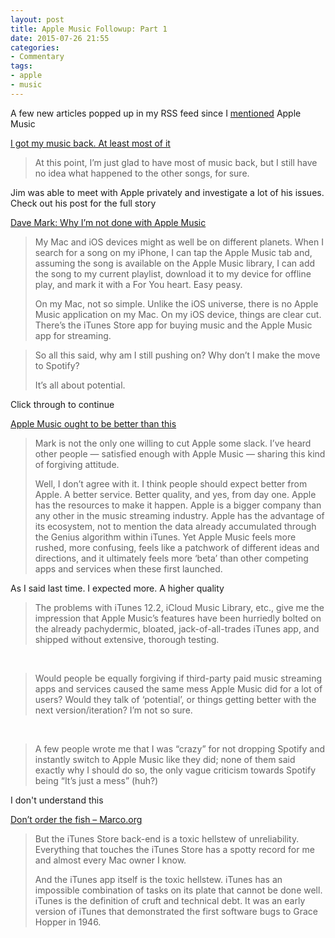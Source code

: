 ```yaml
---
layout: post
title: Apple Music Followup: Part 1
date: 2015-07-26 21:55
categories:
- Commentary
tags:
- apple
- music
---
```


A few new articles popped up in my RSS feed since I [mentioned](http://www.timbroder.com/2015/07/apple-music-is-a-nightmare-and-i%E2%80%99m-done-with-it.html) Apple Music

[I got my music back. At least most of it](http://www.loopinsight.com/2015/07/24/i-got-my-music-back-at-least-most-of-it/)

> At this point, I’m just glad to have most of music back, but I still have no idea what happened to the other songs, for sure.

Jim was able to meet with Apple privately and investigate a lot of his issues. Check out his post for the full story
 

[Dave Mark: Why I’m not done with Apple Music](http://www.loopinsight.com/2015/07/24/dave-mark-why-im-not-done-with-apple-music/)

> My Mac and iOS devices might as well be on different planets. When I search for a song on my iPhone, I can tap the Apple Music tab and, assuming the song is available on the Apple Music library, I can add the song to my current playlist, download it to my device for offline play, and mark it with a For You heart. Easy peasy.
> 
> On my Mac, not so simple. Unlike the iOS universe, there is no Apple Music application on my Mac. On my iOS device, things are clear cut. There’s the iTunes Store app for buying music and the Apple Music app for streaming.

> So all this said, why am I still pushing on? Why don’t I make the move to Spotify?
> 
> It’s all about potential.

Click through to continue

[Apple Music ought to be better than this](http://morrick.me/archives/7371)

> Mark is not the only one willing to cut Apple some slack. I’ve heard other people — satisfied enough with Apple Music — sharing this kind of forgiving attitude.
> 
> Well, I don’t agree with it. I think people should expect better from Apple. A better service. Better quality, and yes, from day one. Apple has the resources to make it happen. Apple is a bigger company than any other in the music streaming industry. Apple has the advantage of its ecosystem, not to mention the data already accumulated through the Genius algorithm within iTunes. Yet Apple Music feels more rushed, more confusing, feels like a patchwork of different ideas and directions, and it ultimately feels more ‘beta’ than other competing apps and services when these first launched.

As I said last time. I expected more. A higher quality

> The problems with iTunes 12.2, iCloud Music Library, etc., give me the impression that Apple Music’s features have been hurriedly bolted on the already pachydermic, bloated, jack-of-all-trades iTunes app, and shipped without extensive, thorough testing.

​

> Would people be equally forgiving if third-party paid music streaming apps and services caused the same mess Apple Music did for a lot of users? Would they talk of ‘potential’, or things getting better with the next version/iteration? I’m not so sure.

​

> A few people wrote me that I was “crazy” for not dropping Spotify and instantly switch to Apple Music like they did; none of them said exactly why I should do so, the only vague criticism towards Spotify being “It’s just a mess” (huh?)

I don't understand this

[Don’t order the fish – Marco.org](http://www.marco.org/2015/07/26/dont-order-the-fish)

> But the iTunes Store back-end is a toxic hellstew of unreliability. Everything that touches the iTunes Store has a spotty record for me and almost every Mac owner I know.
> 
> And the iTunes app itself is the toxic hellstew. iTunes has an impossible combination of tasks on its plate that cannot be done well. iTunes is the definition of cruft and technical debt. It was an early version of iTunes that demonstrated the first software bugs to Grace Hopper in 1946.

​